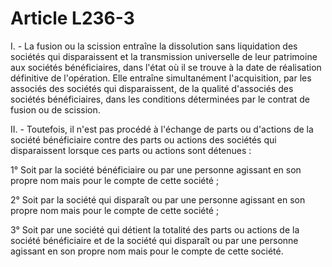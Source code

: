 # Article L236-3

<p>I. - La fusion ou la scission entraîne la dissolution sans liquidation des sociétés qui disparaissent et la transmission universelle de leur patrimoine aux sociétés bénéficiaires, dans l'état où il se trouve à la date de réalisation définitive de l'opération. Elle entraîne simultanément l'acquisition, par les associés des sociétés qui disparaissent, de la qualité d'associés des sociétés bénéficiaires, dans les conditions déterminées par le contrat de fusion ou de scission.</p><p>II. - Toutefois, il n'est pas procédé à l'échange de parts ou d'actions de la société bénéficiaire contre des parts ou actions des sociétés qui disparaissent lorsque ces parts ou actions sont détenues :</p><p>1° Soit par la société bénéficiaire ou par une personne agissant en son propre nom mais pour le compte de cette société ;</p><p>2° Soit par la société qui disparaît ou par une personne agissant en son propre nom mais pour le compte de cette société ;</p><p>3° Soit par une société qui détient la totalité des parts ou actions de la société bénéficiaire et de la société qui disparaît ou par une personne agissant en son propre nom mais pour le compte de cette société.</p>